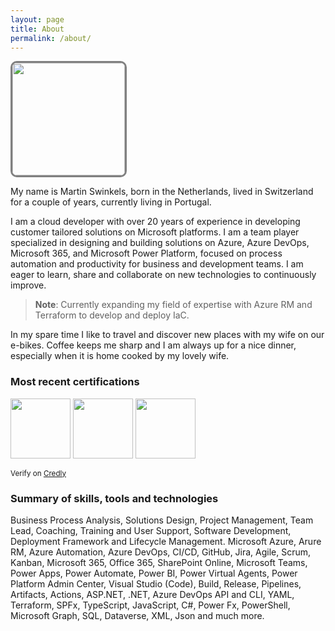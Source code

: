 ```yaml
---
layout: page
title: About
permalink: /about/
---
```


<img style="border-radius: 10px; border-color: gray; border-style: solid; border-width: 3px" src="https://msc365.eu/assets/img/msc365-profile.jpg" width="180px">

<br>

My name is Martin Swinkels, born in the Netherlands, lived in Switzerland for a couple of years, currently living in Portugal.

I am a cloud developer with over 20 years of experience in developing customer tailored solutions on Microsoft platforms. I am a team player specialized in designing and building solutions on Azure, Azure DevOps, Microsoft 365, and Microsoft Power Platform, focused on process automation and productivity for business and development teams. I am eager to learn, share and collaborate on new technologies to continuously improve. 

> **Note**: Currently expanding my field of expertise with Azure RM and Terraform to develop and deploy IaC.

In my spare time I like to travel and discover new places with my wife on our e-bikes. Coffee keeps me sharp and I am always up for a nice dinner, especially when it is home cooked by my lovely wife.

### Most recent certifications

<img src="https://msc365.eu/assets/img/microsoft-power-platform-consultant.png" width="96"> <img src="https://msc365.eu/assets/img/microsoft-power-platform-developer.png" width="96"> <img src="https://msc365.eu/assets/img/microsoft365-developer.png" width="96"> 

<!--
Expired certifications
<img src="https://msc365.eu/assets/img/microsoft365-teams-administrator.png" width="96">  
-->

<small>Verify on [Credly](https://credly.com/users/mccmswinkels)</small>  

### Summary of skills, tools and technologies

Business Process Analysis, Solutions Design, Project Management, Team Lead, Coaching, Training and User Support, Software Development, Deployment Framework and Lifecycle Management. Microsoft Azure, Arure RM, Azure Automation, Azure DevOps, CI/CD, GitHub, Jira, Agile, Scrum, Kanban, Microsoft 365, Office 365, SharePoint Online, Microsoft Teams, Power Apps, Power Automate, Power BI, Power Virtual Agents, Power Platform Admin Center, Visual Studio (Code), Build, Release, Pipelines, Artifacts, Actions, ASP.NET, .NET, Azure DevOps API and CLI, YAML, Terraform, SPFx, TypeScript, JavaScript, C#, Power Fx, PowerShell, Microsoft Graph, SQL, Dataverse, XML, Json and much more.
